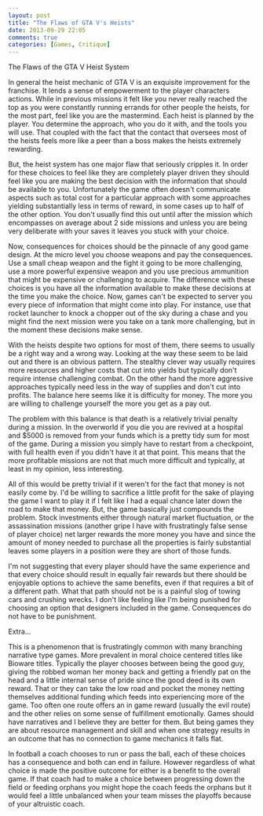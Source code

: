 ```yaml
---
layout: post
title: "The Flaws of GTA V's Heists"
date: 2013-09-29 22:05
comments: true
categories: [Games, Critique]
---
```


The Flaws of the GTA V Heist System

In general the heist mechanic of GTA V is an exquisite improvement for the franchise. It lends a sense of empowerment to the player characters actions. While in previous missions it felt like you never really reached the top as you were constantly running errands for other people the heists, for the most part, feel like you are the mastermind. Each heist is planned by the player. You determine the approach, who you do it with, and the tools you will use. That coupled with the fact that the contact that oversees most of the heists feels more like a peer than a boss makes the heists extremely rewarding.

But, the heist system has one major flaw that seriously cripples it. In order for these choices to feel like they are completely player driven they should feel like you are making the best decision with the information that should be available to you. Unfortunately the game often doesn't communicate aspects such as total cost for a particular approach with some approaches yielding substantially less in terms of reward, in some cases up to half of the other option. You don't usually find this out until after the mission which encompasses on average about 2 side missions and unless you are being very deliberate with your saves it leaves you stuck with your choice.

Now, consequences for choices should be the pinnacle of any good game design. At the micro level you choose weapons and pay the consequences. Use a small cheap weapon and the fight it going to be more challenging, use a more powerful expensive weapon and you use precious ammunition that might be expensive or challenging to acquire. The difference with these choices is you have all the information available to make these decisions at the time you make the choice. Now, games can't be expected to server you every piece of information that might come into play. For instance, use that rocket launcher to knock a chopper out of the sky during a chase and you might find the next mission were you take on a tank more challenging, but in the moment these decisions make sense.

With the heists despite two options for most of them, there seems to usually be a right way and a wrong way. Looking at the way these seem to be laid out and there is an obvious pattern. The stealthy clever way usually requires more resources and higher costs that cut into yields but typically don't require intense challenging combat. On the other hand the more aggressive approaches typically need less in the way of supplies and don't cut into profits. The balance here seems like it is difficulty for money. The more you are willing to challenge yourself the more you get as a pay out.

The problem with this balance is that death is a relatively trivial penalty during a mission. In the overworld if you die you are revived at a hospital and $5000 is removed from your funds which is a pretty tidy sum for most of the game. During a mission you simply have to restart from a checkpoint, with full health even if you didn't have it at that point. This means that the more profitable missions are not that much more difficult and typically, at least in my opinion, less interesting.

All of this would be pretty trivial if it weren't for the fact that money is not easily come by. I'd be willing to sacrifice a little profit for the sake of playing the game I want to play it if I felt like I had a equal chance later down the road to make that money. But, the game basically just compounds the problem. Stock investments either through natural market fluctuation, or the assassination missions (another gripe I have with frustratingly false sense of player choice) net larger rewards the more money you have and since the amount of money needed to purchase all the properties is fairly substantial leaves some players in a position were they are short of those funds.

I'm not suggesting that every player should have the same experience and that every choice should result in equally fair rewards but there should be enjoyable options to achieve the same benefits, even if that requires a bit of a different path. What that path should not be is a painful slog of towing cars and crushing wrecks. I don't like feeling like I'm being punished for choosing an option that designers included in the game. Consequences do not have to be punishment.

Extra...

This is a phenomenon that is frustratingly common with many branching narrative type games. More prevalent in moral choice centered titles like Bioware titles. Typically the player chooses between being the good guy, giving the robbed woman her money back and getting a friendly pat on the head and a little internal sense of pride since the good deed is its own reward. That or they can take the low road and pocket the money netting themselves additional funding which feeds into experiencing more of the game. Too often one route offers an in game reward (usually the evil route) and the other relies on some sense of fulfillment emotionally. Games should have narratives and I believe they are better for them. But being games they are about resource management and skill and when one strategy results in an outcome that has no connection to game mechanics it falls flat.

In football a coach chooses to run or pass the ball, each of these choices has a consequence and both can end in failure. However regardless of what choice is made the positive outcome for either is a benefit to the overall game. If that coach had to make a choice between progressing down the field or feeding orphans you might hope the coach feeds the orphans but it would feel a little unbalanced when your team misses the playoffs because of your altruistic coach.